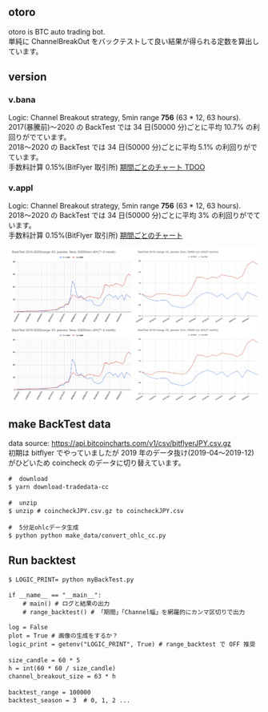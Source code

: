 ## otoro

otoro is BTC auto trading bot.  
単純に ChannelBreakOut をバックテストして良い結果が得られる定数を算出しています。

## version

### v.bana

Logic: Channel Breakout strategy, 5min range **756** (63 \* 12, 63 hours).
2017(暴騰前)〜2020 の BackTest では 34 日(50000 分)ごとに平均 10.7% の利回りがでています。  
2018〜2020 の BackTest では 34 日(50000 分)ごとに平均 5.1% の利回りがでています。  
手数料計算 0.15%(BitFlyer 取引所)
[期間ごとのチャート TDOO](./img/backtest63)

### v.appl

Logic: Channel Breakout strategy, 5min range **756** (63 \* 12, 63 hours).
2018〜2020 の BackTest では 34 日(50000 分)ごとに平均 3% の利回りがでています。  
手数料計算 0.15%(BitFlyer 取引所)
[期間ごとのチャート](./img/backtest63)

<div style="display: flex;">
<img style="width: 50%;" src="./img/backtest2014-2020.png" />
<img style="width: 50%;" src="./img/backtest2018-2020.png" />
</div>

<div style="display: flex;">
<img style="width: 50%;" src="./img/backtest2014-2020.png" />
<img style="width: 50%;" src="./img/backtest2018-2020.png" />
</div>

## make BackTest data

data source: https://api.bitcoincharts.com/v1/csv/bitflyerJPY.csv.gz  
初期は bitflyer でやっていましたが 2019 年のデータ抜け(2019-04〜2019-12)がひどいため coincheck のデータに切り替えています。

```
#  download
$ yarn download-tradedata-cc

#  unzip
$ unzip # coincheckJPY.csv.gz to coincheckJPY.csv

#  5分足ohlcデータ生成
$ python python make_data/convert_ohlc_cc.py
```

## Run backtest

```sh
$ LOGIC_PRINT= python myBackTest.py
```

```
if __name__ == "__main__":
    # main() # ログと結果の出力
    # range_backtest() # 「期間」「Channel幅」を網羅的にカンマ区切りで出力
```

```
log = False
plot = True # 画像の生成をするか？
logic_print = getenv("LOGIC_PRINT", True) # range_backtest で OFF 推奨

size_candle = 60 * 5
h = int(60 * 60 / size_candle)
channel_breakout_size = 63 * h

backtest_range = 100000
backtest_season = 3  # 0, 1, 2 ...
```
